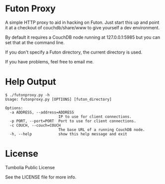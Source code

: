 Futon Proxy
===========

A simple HTTP proxy to aid in hacking on Futon. Just start this up and
point it at a checkout of couchdb/share/www to give yourself a dev environment.

By default it requires a CouchDB node running at 127.0.0.1:5985 but you
can set that at the command line.

If you don't specify a Futon directory, the current directory is used.

If you have problems, feel free to email me.

Help Output
===========

    $ ./futonproxy.py -h
    Usage: futonproxy.py [OPTIONS] [futon_directory]

    Options:
      -a ADDRESS, --address=ADDRESS
                            IP to use for client connections.
      -p PORT, --port=PORT  Port to use for client connections.
      -c COUCH, --couch=COUCH
                            The base URL of a running CouchDB node.
      -h, --help            show this help message and exit


License
=======

Tumbolia Public License

See the LICENSE file for more info.